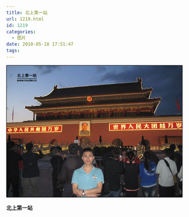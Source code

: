 ```yaml
---
title: 北上第一站
url: 1219.html
id: 1219
categories:
  - 图片
date: 2010-05-18 17:51:47
tags:
---
```


![](/images/attachments/month_1005/o2010525175221.jpg)  

**北上第一站**
